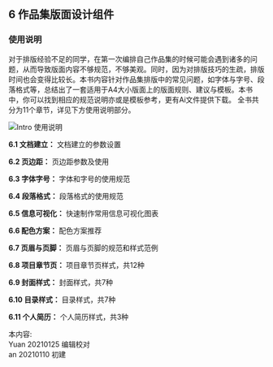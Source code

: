## 6 作品集版面设计组件

### 使用说明

对于排版经验不足的同学，在第一次编排自己作品集的时候可能会遇到诸多的问题，从而导致版面内容不够规范，不够美观。同时，因为对排版技巧的生疏，排版时间也会变得比较长。本书内容针对作品集排版中的常见问题，如字体与字号、段落格式等，总结出了一套适用于A4大小版面上的版面规则、建议与模板。本书中，你可以找到相应的规范说明亦或是模板参考，更有Ai文件提供下载。 全书共分为11个章节，详见下方使用说明部分。

![Intro 使用说明](http://kitpic.makebi.net/2021/lk_01.jpg)


**6.1 文档建立：**
文档建立的参数设置

**6.2 页边距：**
页边距参数及使用

**6.3 字体字号：**
字体和字号的使用规范

**6.4 段落格式：**
段落格式的使用规范

**6.5 信息可视化：**
快速制作常用信息可视化图表

**6.6 配色方案：**
配色方案推荐

**6.7 页眉与页脚：**
页眉与页脚的规范和样式范例

**6.8 项目章节页：**
项目章节页样式，共12种

**6.9 封面样式：**
封面样式，共7种

**6.10 目录样式：**
目录样式，共7种

**6.11 个人简历：**
个人简历样式，共3种

本内容:  
Yuan 20210125 编辑校对  
an 20210110 初建
